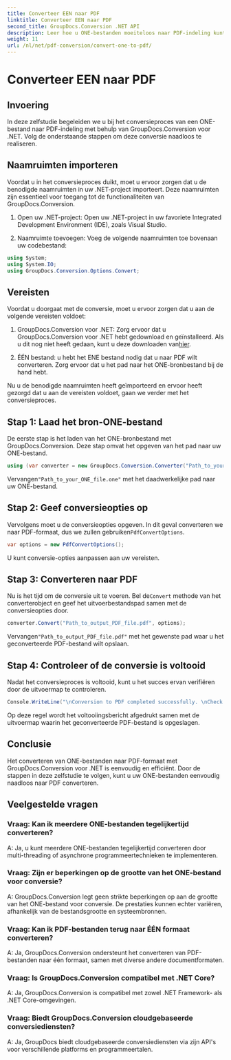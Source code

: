 ```yaml
---
title: Converteer EEN naar PDF
linktitle: Converteer EEN naar PDF
second_title: GroupDocs.Conversion .NET API
description: Leer hoe u ONE-bestanden moeiteloos naar PDF-indeling kunt converteren met GroupDocs.Conversion voor .NET. Volg onze stapsgewijze handleiding.
weight: 11
url: /nl/net/pdf-conversion/convert-one-to-pdf/
---
```


# Converteer EEN naar PDF

## Invoering

In deze zelfstudie begeleiden we u bij het conversieproces van een ONE-bestand naar PDF-indeling met behulp van GroupDocs.Conversion voor .NET. Volg de onderstaande stappen om deze conversie naadloos te realiseren.

## Naamruimten importeren

Voordat u in het conversieproces duikt, moet u ervoor zorgen dat u de benodigde naamruimten in uw .NET-project importeert. Deze naamruimten zijn essentieel voor toegang tot de functionaliteiten van GroupDocs.Conversion.

1. Open uw .NET-project: Open uw .NET-project in uw favoriete Integrated Development Environment (IDE), zoals Visual Studio.

2. Naamruimte toevoegen: Voeg de volgende naamruimten toe bovenaan uw codebestand:

```csharp
using System;
using System.IO;
using GroupDocs.Conversion.Options.Convert;
```

## Vereisten

Voordat u doorgaat met de conversie, moet u ervoor zorgen dat u aan de volgende vereisten voldoet:

1.  GroupDocs.Conversion voor .NET: Zorg ervoor dat u GroupDocs.Conversion voor .NET hebt gedownload en geïnstalleerd. Als u dit nog niet heeft gedaan, kunt u deze downloaden van[hier](https://releases.groupdocs.com/conversion/net/).

2. ÉÉN bestand: u hebt het ENE bestand nodig dat u naar PDF wilt converteren. Zorg ervoor dat u het pad naar het ONE-bronbestand bij de hand hebt.

Nu u de benodigde naamruimten heeft geïmporteerd en ervoor heeft gezorgd dat u aan de vereisten voldoet, gaan we verder met het conversieproces.

## Stap 1: Laad het bron-ONE-bestand

De eerste stap is het laden van het ONE-bronbestand met GroupDocs.Conversion. Deze stap omvat het opgeven van het pad naar uw ONE-bestand.

```csharp
using (var converter = new GroupDocs.Conversion.Converter("Path_to_your_ONE_file.one"))
```

 Vervangen`"Path_to_your_ONE_file.one"` met het daadwerkelijke pad naar uw ONE-bestand.

## Stap 2: Geef conversieopties op

 Vervolgens moet u de conversieopties opgeven. In dit geval converteren we naar PDF-formaat, dus we zullen gebruiken`PdfConvertOptions`.

```csharp
var options = new PdfConvertOptions();
```

U kunt conversie-opties aanpassen aan uw vereisten.

## Stap 3: Converteren naar PDF

 Nu is het tijd om de conversie uit te voeren. Bel de`Convert` methode van het converterobject en geef het uitvoerbestandspad samen met de conversieopties door.

```csharp
converter.Convert("Path_to_output_PDF_file.pdf", options);
```

 Vervangen`"Path_to_output_PDF_file.pdf"` met het gewenste pad waar u het geconverteerde PDF-bestand wilt opslaan.

## Stap 4: Controleer of de conversie is voltooid

Nadat het conversieproces is voltooid, kunt u het succes ervan verifiëren door de uitvoermap te controleren.

```csharp
Console.WriteLine("\nConversion to PDF completed successfully. \nCheck output in {0}", outputFolder);
```

Op deze regel wordt het voltooiingsbericht afgedrukt samen met de uitvoermap waarin het geconverteerde PDF-bestand is opgeslagen.

## Conclusie

Het converteren van ONE-bestanden naar PDF-formaat met GroupDocs.Conversion voor .NET is eenvoudig en efficiënt. Door de stappen in deze zelfstudie te volgen, kunt u uw ONE-bestanden eenvoudig naadloos naar PDF converteren.

## Veelgestelde vragen

### Vraag: Kan ik meerdere ONE-bestanden tegelijkertijd converteren?

A: Ja, u kunt meerdere ONE-bestanden tegelijkertijd converteren door multi-threading of asynchrone programmeertechnieken te implementeren.

### Vraag: Zijn er beperkingen op de grootte van het ONE-bestand voor conversie?

A: GroupDocs.Conversion legt geen strikte beperkingen op aan de grootte van het ONE-bestand voor conversie. De prestaties kunnen echter variëren, afhankelijk van de bestandsgrootte en systeembronnen.

### Vraag: Kan ik PDF-bestanden terug naar ÉÉN formaat converteren?

A: Ja, GroupDocs.Conversion ondersteunt het converteren van PDF-bestanden naar één formaat, samen met diverse andere documentformaten.

### Vraag: Is GroupDocs.Conversion compatibel met .NET Core?

A: Ja, GroupDocs.Conversion is compatibel met zowel .NET Framework- als .NET Core-omgevingen.

### Vraag: Biedt GroupDocs.Conversion cloudgebaseerde conversiediensten?

A: Ja, GroupDocs biedt cloudgebaseerde conversiediensten via zijn API's voor verschillende platforms en programmeertalen.